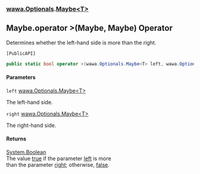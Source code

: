 ### [wawa.Optionals](wawa.Optionals.md 'wawa.Optionals').[Maybe&lt;T&gt;](Maybe{T}.md 'wawa.Optionals.Maybe<T>')

## Maybe<T>.operator >(Maybe<T>, Maybe<T>) Operator

Determines whether the left-hand side is more than the right.<p/>`[PublicAPI]`

```csharp
public static bool operator >(wawa.Optionals.Maybe<T> left, wawa.Optionals.Maybe<T> right);
```
#### Parameters

<a name='wawa.Optionals.Maybe_T_.op_GreaterThan(wawa.Optionals.Maybe_T_,wawa.Optionals.Maybe_T_).left'></a>

`left` [wawa.Optionals.Maybe&lt;](Maybe{T}.md 'wawa.Optionals.Maybe<T>')[T](Maybe{T}.md#wawa.Optionals.Maybe_T_.T 'wawa.Optionals.Maybe<T>.T')[&gt;](Maybe{T}.md 'wawa.Optionals.Maybe<T>')

The left-hand side.

<a name='wawa.Optionals.Maybe_T_.op_GreaterThan(wawa.Optionals.Maybe_T_,wawa.Optionals.Maybe_T_).right'></a>

`right` [wawa.Optionals.Maybe&lt;](Maybe{T}.md 'wawa.Optionals.Maybe<T>')[T](Maybe{T}.md#wawa.Optionals.Maybe_T_.T 'wawa.Optionals.Maybe<T>.T')[&gt;](Maybe{T}.md 'wawa.Optionals.Maybe<T>')

The right-hand side.

#### Returns
[System.Boolean](https://docs.microsoft.com/en-us/dotnet/api/System.Boolean 'System.Boolean')  
The value [true](https://docs.microsoft.com/en-us/dotnet/csharp/language-reference/builtin-types/bool 'https://docs.microsoft.com/en-us/dotnet/csharp/language-reference/builtin-types/bool') if the parameter [left](Maybe{T}.op_GreaterThan(Maybe{T},Maybe{T}).md#wawa.Optionals.Maybe_T_.op_GreaterThan(wawa.Optionals.Maybe_T_,wawa.Optionals.Maybe_T_).left 'wawa.Optionals.Maybe<T>.op_GreaterThan(wawa.Optionals.Maybe<T>, wawa.Optionals.Maybe<T>).left') is more  
than the parameter [right](Maybe{T}.op_GreaterThan(Maybe{T},Maybe{T}).md#wawa.Optionals.Maybe_T_.op_GreaterThan(wawa.Optionals.Maybe_T_,wawa.Optionals.Maybe_T_).right 'wawa.Optionals.Maybe<T>.op_GreaterThan(wawa.Optionals.Maybe<T>, wawa.Optionals.Maybe<T>).right'); otherwise, [false](https://docs.microsoft.com/en-us/dotnet/csharp/language-reference/builtin-types/bool 'https://docs.microsoft.com/en-us/dotnet/csharp/language-reference/builtin-types/bool').